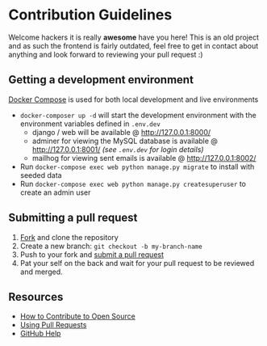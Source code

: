 # Contribution Guidelines

Welcome hackers it is really **awesome** have you here! This is an old project and as such the frontend is fairly outdated,
feel free to get in contact about anything and look forward to reviewing your pull request :)

## Getting a development environment

[Docker Compose](https://docs.docker.com/compose/) is used for both local development and live environments

* `docker-composer up -d` will start the development environment with the environment variables defined in `.env.dev`
    * django / web will be available @ http://127.0.0.1:8000/
    * adminer for viewing the MySQL database is available @ http://127.0.0.1:8001/ _(see `.env.dev` for login details)_
    * mailhog for viewing sent emails is available @ http://127.0.0.1:8002/
* Run `docker-compose exec web python manage.py migrate` to install with seeded data
* Run `docker-compose exec web python manage.py createsuperuser` to create an admin user

## Submitting a pull request

1. [Fork](https://github.com/jzahedieh/django-tennis-ladder/fork) and clone the repository
1. Create a new branch: `git checkout -b my-branch-name`
1. Push to your fork and [submit a pull request](https://github.com/jzahedieh/django-tennis-ladder/compare)
1. Pat your self on the back and wait for your pull request to be reviewed and merged.

## Resources

- [How to Contribute to Open Source](https://opensource.guide/how-to-contribute/)
- [Using Pull Requests](https://help.github.com/articles/about-pull-requests/)
- [GitHub Help](https://help.github.com)
